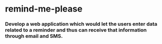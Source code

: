 # remind-me-please

### Develop a web application which would let the users enter data related to a reminder and thus can receive that information through email and SMS.
